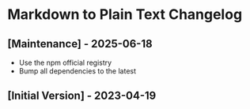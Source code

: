 # Markdown to Plain Text Changelog

## [Maintenance] - 2025-06-18

- Use the npm official registry
- Bump all dependencies to the latest

## [Initial Version] - 2023-04-19
